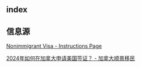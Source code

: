 
## index


## 信息源

[Nonimmigrant Visa - Instructions Page](https://ceac.state.gov/genniv/)

[2024年如何在加拿大申请美国签证？ - 加拿大顺景移民](https://www.immica.com/apply-for-us-visa-in-canada/)

